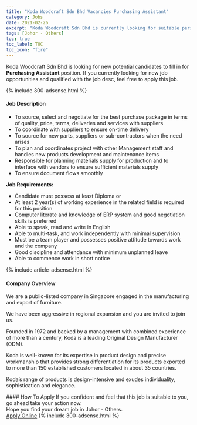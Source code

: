 ```yaml
---
title: "Koda Woodcraft Sdn Bhd Vacancies Purchasing Assistant" 
category: Jobs 
date: 2021-02-26 
excerpt: "Koda Woodcraft Sdn Bhd is currently looking for suitable person to fill in the Purchasing Assistant which based in Johor - Others" 
tags: [Johor - Others] 
toc: true 
toc_label: TOC 
toc_icon: "fire" 
--- 
```


<p>Koda Woodcraft Sdn Bhd is looking for new potential candidates to fill in for <b>Purchasing Assistant</b> position. If you currently looking for new job opportunities and qualified with the job desc, feel free to apply this job.
</p>{% include 300-adsense.html %} 
<div><div><h4>Job Description</h4></div><div><div><span><div><ul><li>To source, select and negotiate for the best purchase package in terms of quality, price, terms, deliveries and services with suppliers</li><li>To coordinate with suppliers to ensure on-time delivery</li><li>To source for new parts, suppliers or sub-contractors when the need arises</li><li>To plan and coordinates project with other Management staff and handles new products development and maintenance items</li><li>Responsible for planning materials supply for production and to interface with vendors to ensure sufficient materials supply</li><li>To ensure document flows smoothly</li></ul><p><strong>Job Requirements:</strong></p><ul><li>Candidate must possess at least Diploma or</li><li>At least&#160;2 year(s) of working experience in the related field is required for this position</li><li>Computer literate and knowledge of ERP system and good negotiation skills is preferred</li><li>Able to speak, read and write in English</li><li>Able to multi-task, and work independently with minimal supervision</li><li>Must be a team player and possesses positive attitude towards work and the company</li><li>Good discipline and attendance with minimum unplanned leave</li><li>Able to commence work in short notice</li></ul></div></span></div></div></div> 
{% include article-adsense.html %} 
<div><div><h4>Company Overview</h4></div><div><div><span><div><p>We are a public-listed company in Singapore engaged in the manufacturing and export of furniture.</p><p>We have been aggressive in regional expansion and you are invited to join us.</p><p>Founded in 1972 and backed by a management with combined experience of more than a century, Koda is a leading Original Design Manufacturer (ODM).</p><p>Koda is well-known for its expertise in product design and precise workmanship that provides strong differentiation for its products exported to more than 150 established customers located in about 35 countries.</p><p>Koda&#8217;s range of products is design-intensive and exudes individuality, sophistication and elegance.</p></div></span></div></div></div> 
#### How To Apply 
If you confident and feel that this job is suitable to you, go ahead take your action now. <br/> 
Hope you find your dream job in Johor - Others. <br/> 
<a href="https://www.jobstreet.com.my/en/job/purchasing-assistant-4492831?jobId=jobstreet-my-job-4492831&" class="btn btn--info" target="_blank" rel="nofollow noopenner">Apply Online</a> 
{% include 300-adsense.html %} 